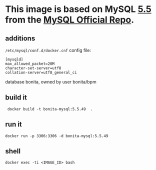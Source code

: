 # This image is based on MySQL [5.5](https://github.com/docker-library/mysql/blob/8ed790ab199eeef0f36ef0547ae28e5654cbef0d/5.5/Dockerfile) from the [MySQL Official Repo](https://registry.hub.docker.com/_/mysql/).

## additions 
 
 `/etc/mysql/conf.d/docker.cnf` config file:

```
[mysqld]
max_allowed_packet=20M
character-set-server=utf8
collation-server=utf8_general_ci
```
database bonita, owned by user bonita/bpm


## build it

` docker build -t bonita-mysql:5.5.49  .`


## run it

`docker run -p 3306:3306 -d bonita-mysql:5.5.49`

## shell

`docker exec -ti <IMAGE_ID> bash`
